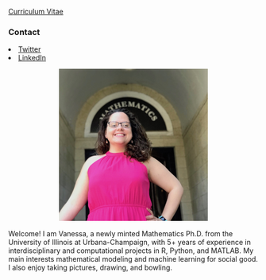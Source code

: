 
<html>
<body>
 
<!-- Modified sidebar -->
<div class="sidebar">
  <div class="container">
    
  <a href="https://github.com/vriveraq/vriveraq.github.io/blob/master/CV.md"> Curriculum Vitae </a>
    
  <h3> Contact </h3>
  <li > <a href= "https://twitter.com/MissVRivera"> Twitter </a> </li>
  <li> <a href= "https://www.linkedin.com/in/vriveraq/"> LinkedIn </a> </li>
 
 </div>
</div>

<p align="center">
  
<img src="images/vriveraq_photo.jpg" width="300">
</p>
  
<p> Welcome! I am Vanessa, a newly minted Mathematics Ph.D. from the University of Illinois at Urbana-Champaign, with 5+ years of experience in interdisciplinary and computational projects in R, Python, and MATLAB. My main interests mathematical modeling and machine learning for social good. I also enjoy taking pictures, drawing, and bowling.</p>
</body>




</html>
